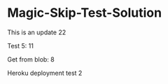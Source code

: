 # Magic-Skip-Test-Solution


This is an update 22

Test 5:  11

Get from blob: 8

Heroku deployment test 2

